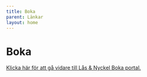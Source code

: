 ```yaml
---
title: Boka
parent: Länkar
layout: home
---
```


# Boka

[Klicka här för att gå vidare till Lås & Nyckel Boka portal.](http://brfstyrmannen.dyndns.org/Boka)

